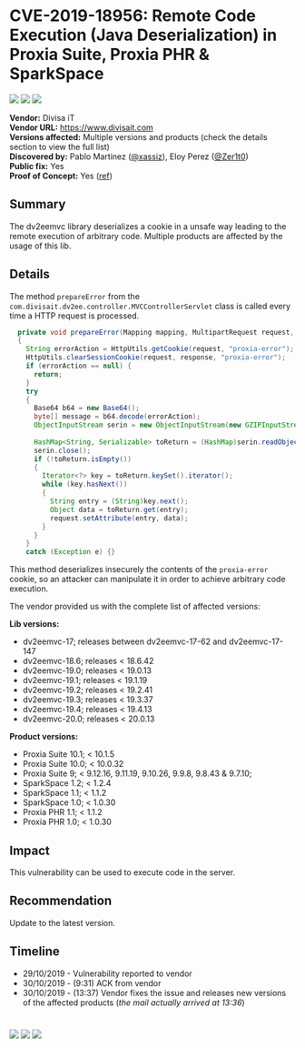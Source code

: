 # CVE-2019-18956: Remote Code Execution (Java Deserialization) in Proxia Suite, Proxia PHR & SparkSpace
[![](https://img.shields.io/badge/Attack%20Vector-Remote-red?style=flat-square)]() [![](https://img.shields.io/badge/Privileges%20Required-None-red?style=flat-square)]() [![](https://img.shields.io/badge/User%20Interaction-No-red?style=flat-square)]()

__Vendor:__ Divisa iT<br>
__Vendor URL:__ https://www.divisait.com<br>
__Versions affected:__ Multiple versions and products (check the details section to view the full list)<br>
__Discovered by:__ Pablo Martinez ([@xassiz](https://twitter.com/xassiz)), Eloy Perez ([@Zer1t0](https://twitter.com/zer1t0))<br>
__Public fix:__ Yes<br>
__Proof of Concept:__ Yes ([ref](https://github.com/blackarrowsec/advisories/blob/master/2019/CVE-2019-18956/CVE-2019-18956.sh)) <br>


## Summary
The dv2eemvc library deserializes a cookie in a unsafe way leading to the remote execution of arbitrary code. Multiple products are affected by the usage of this lib.

## Details
The method `prepareError` from the `com.divisait.dv2ee.controller.MVCControllerServlet` class is called every time a HTTP request is processed. 

```java
  private void prepareError(Mapping mapping, MultipartRequest request, HttpServletResponse response)
  {
    String errorAction = HttpUtils.getCookie(request, "proxia-error");
    HttpUtils.clearSessionCookie(request, response, "proxia-error");
    if (errorAction == null) {
      return;
    }
    try
    {
      Base64 b64 = new Base64();
      byte[] message = b64.decode(errorAction);
      ObjectInputStream serin = new ObjectInputStream(new GZIPInputStream(new ByteArrayInputStream(message)));
      
      HashMap<String, Serializable> toReturn = (HashMap)serin.readObject();
      serin.close();
      if (!toReturn.isEmpty())
      {
        Iterator<?> key = toReturn.keySet().iterator();
        while (key.hasNext())
        {
          String entry = (String)key.next();
          Object data = toReturn.get(entry);
          request.setAttribute(entry, data);
        }
      }
    }
    catch (Exception e) {}
```

This method deserializes insecurely the contents of the `proxia-error` cookie, so an attacker can manipulate it in order to achieve arbitrary code execution.  

The vendor provided us with the complete list of affected versions:

__Lib versions:__
* dv2eemvc-17; releases between dv2eemvc-17-62 and dv2eemvc-17-147
* dv2eemvc-18.6; releases < 18.6.42
* dv2eemvc-19.0; releases < 19.0.13
* dv2eemvc-19.1; releases < 19.1.19
* dv2eemvc-19.2; releases < 19.2.41
* dv2eemvc-19.3; releases < 19.3.37
* dv2eemvc-19.4; releases < 19.4.13
* dv2eemvc-20.0; releases < 20.0.13
 
__Product versions:__
* Proxia Suite 10.1; < 10.1.5
* Proxia Suite 10.0; < 10.0.32
* Proxia Suite 9; < 9.12.16, 9.11.19, 9.10.26, 9.9.8, 9.8.43 & 9.7.10; 
* SparkSpace 1.2; < 1.2.4
* SparkSpace 1.1; < 1.1.2
* SparkSpace 1.0; < 1.0.30
* Proxia PHR 1.1; < 1.1.2
* Proxia PHR 1.0; < 1.0.30

## Impact
This vulnerability can be used to execute code in the server.

## Recommendation
Update to the latest version.

## Timeline
* 29/10/2019 - Vulnerability reported to vendor
* 30/10/2019 - (9:31) ACK from vendor 
* 30/10/2019 - (13:37) Vendor fixes the issue and releases new versions of the affected products  (_the mail actually arrived at 13:36_)


#

[![](https://img.shields.io/badge/www-blackarrow.net-E5A505?style=flat-square)](https://www.blackarrow.net) [![](https://img.shields.io/badge/twitter-@BlackArrowSec-00aced?style=flat-square&logo=twitter&logoColor=white)](https://twitter.com/BlackArrowSec) [![](https://img.shields.io/badge/linkedin-@BlackArrowSec-0084b4?style=flat-square&logo=linkedin&logoColor=white)](https://www.linkedin.com/company/blackarrowsec/)
